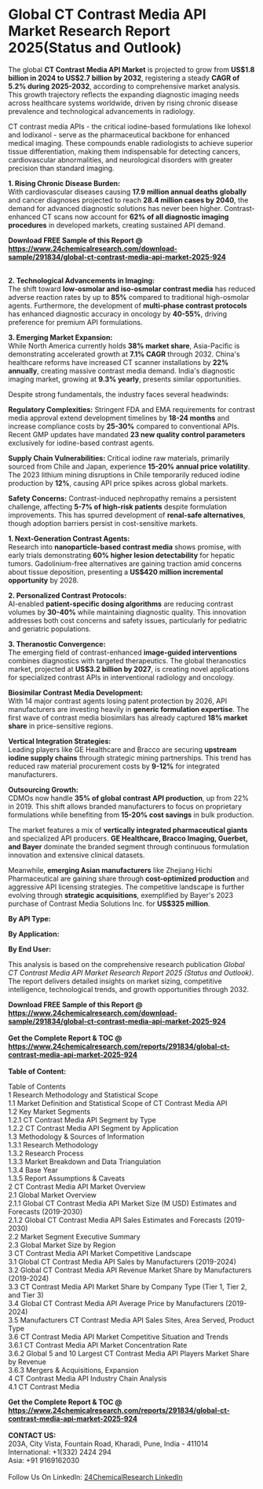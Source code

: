 <h1>Global CT Contrast Media API Market Research Report 2025(Status and Outlook)</h1><p>The global <strong>CT Contrast Media API Market</strong> is projected to grow from <strong>US$1.8 billion in 2024 to US$2.7 billion by 2032</strong>, registering a steady <strong>CAGR of 5.2% during 2025-2032</strong>, according to comprehensive market analysis. This growth trajectory reflects the expanding diagnostic imaging needs across healthcare systems worldwide, driven by rising chronic disease prevalence and technological advancements in radiology.</p><p>CT contrast media APIs - the critical iodine-based formulations like Iohexol and Iodixanol - serve as the pharmaceutical backbone for enhanced medical imaging. These compounds enable radiologists to achieve superior tissue differentiation, making them indispensable for detecting cancers, cardiovascular abnormalities, and neurological disorders with greater precision than standard imaging.</p><p><strong>1. Rising Chronic Disease Burden:</strong><br>
With cardiovascular diseases causing <strong>17.9 million annual deaths globally</strong> and cancer diagnoses projected to reach <strong>28.4 million cases by 2040</strong>, the demand for advanced diagnostic solutions has never been higher. Contrast-enhanced CT scans now account for <strong>62% of all diagnostic imaging procedures</strong> in developed markets, creating sustained API demand.</p><div><b>Download FREE Sample of this Report @ 
            <a href="https://www.24chemicalresearch.com/download-sample/291834/global-ct-contrast-media-api-market-2025-924">
            https://www.24chemicalresearch.com/download-sample/291834/global-ct-contrast-media-api-market-2025-924</a></b></div><br><p><strong>2. Technological Advancements in Imaging:</strong><br>
The shift toward <strong>low-osmolar and iso-osmolar contrast media</strong> has reduced adverse reaction rates by up to <strong>85%</strong> compared to traditional high-osmolar agents. Furthermore, the development of <strong>multi-phase contrast protocols</strong> has enhanced diagnostic accuracy in oncology by <strong>40-55%</strong>, driving preference for premium API formulations.</p><p><strong>3. Emerging Market Expansion:</strong><br>
While North America currently holds <strong>38% market share</strong>, Asia-Pacific is demonstrating accelerated growth at <strong>7.1% CAGR</strong> through 2032. China's healthcare reforms have increased CT scanner installations by <strong>22% annually</strong>, creating massive contrast media demand. India's diagnostic imaging market, growing at <strong>9.3% yearly</strong>, presents similar opportunities.</p><p>Despite strong fundamentals, the industry faces several headwinds:</p><p><strong>Regulatory Complexities:</strong> Stringent FDA and EMA requirements for contrast media approval extend development timelines by <strong>18-24 months</strong> and increase compliance costs by <strong>25-30%</strong> compared to conventional APIs. Recent GMP updates have mandated <strong>23 new quality control parameters</strong> exclusively for iodine-based contrast agents.</p><p><strong>Supply Chain Vulnerabilities:</strong> Critical iodine raw materials, primarily sourced from Chile and Japan, experience <strong>15-20% annual price volatility</strong>. The 2023 lithium mining disruptions in Chile temporarily reduced iodine production by <strong>12%</strong>, causing API price spikes across global markets.</p><p><strong>Safety Concerns:</strong> Contrast-induced nephropathy remains a persistent challenge, affecting <strong>5-7% of high-risk patients</strong> despite formulation improvements. This has spurred development of <strong>renal-safe alternatives</strong>, though adoption barriers persist in cost-sensitive markets.</p><p><strong>1. Next-Generation Contrast Agents:</strong><br>
Research into <strong>nanoparticle-based contrast media</strong> shows promise, with early trials demonstrating <strong>60% higher lesion detectability</strong> for hepatic tumors. Gadolinium-free alternatives are gaining traction amid concerns about tissue deposition, presenting a <strong>US$420 million incremental opportunity</strong> by 2028.</p><p><strong>2. Personalized Contrast Protocols:</strong><br>
AI-enabled <strong>patient-specific dosing algorithms</strong> are reducing contrast volumes by <strong>30-40%</strong> while maintaining diagnostic quality. This innovation addresses both cost concerns and safety issues, particularly for pediatric and geriatric populations.</p><p><strong>3. Theranostic Convergence:</strong><br>
The emerging field of contrast-enhanced <strong>image-guided interventions</strong> combines diagnostics with targeted therapeutics. The global theranostics market, projected at <strong>US$3.2 billion by 2027</strong>, is creating novel applications for specialized contrast APIs in interventional radiology and oncology.</p><p><strong>Biosimilar Contrast Media Development:</strong><br>
	With 14 major contrast agents losing patent protection by 2026, API manufacturers are investing heavily in <strong>generic formulation expertise</strong>. The first wave of contrast media biosimilars has already captured <strong>18% market share</strong> in price-sensitive regions.</p><p><strong>Vertical Integration Strategies:</strong><br>
	Leading players like GE Healthcare and Bracco are securing <strong>upstream iodine supply chains</strong> through strategic mining partnerships. This trend has reduced raw material procurement costs by <strong>9-12%</strong> for integrated manufacturers.</p><p><strong>Outsourcing Growth:</strong><br>
	CDMOs now handle <strong>35% of global contrast API production</strong>, up from 22% in 2019. This shift allows branded manufacturers to focus on proprietary formulations while benefiting from <strong>15-20% cost savings</strong> in bulk production.</p><p>The market features a mix of <strong>vertically integrated pharmaceutical giants</strong> and specialized API producers. <strong>GE Healthcare, Bracco Imaging, Guerbet, and Bayer</strong> dominate the branded segment through continuous formulation innovation and extensive clinical datasets.</p><p>Meanwhile, <strong>emerging Asian manufacturers</strong> like Zhejiang Hichi Pharmaceutical are gaining share through <strong>cost-optimized production</strong> and aggressive API licensing strategies. The competitive landscape is further evolving through <strong>strategic acquisitions</strong>, exemplified by Bayer's 2023 purchase of Contrast Media Solutions Inc. for <strong>US$325 million</strong>.</p><p><strong>By API Type:</strong></p><p><strong>By Application:</strong></p><p><strong>By End User:</strong></p><p>This analysis is based on the comprehensive research publication <em>Global CT Contrast Media API Market Research Report 2025 (Status and Outlook)</em>. The report delivers detailed insights on market sizing, competitive intelligence, technological trends, and growth opportunities through 2032.</p><div><b>Download FREE Sample of this Report @ 
            <a href="https://www.24chemicalresearch.com/download-sample/291834/global-ct-contrast-media-api-market-2025-924">
            https://www.24chemicalresearch.com/download-sample/291834/global-ct-contrast-media-api-market-2025-924</a></b></div><br><div><b>Get the Complete Report & TOC @ 
            <a href="https://www.24chemicalresearch.com/reports/291834/global-ct-contrast-media-api-market-2025-924">
            https://www.24chemicalresearch.com/reports/291834/global-ct-contrast-media-api-market-2025-924</a></b></div><br>
            <b>Table of Content:</b><p>Table of Contents<br />
1 Research Methodology and Statistical Scope<br />
1.1 Market Definition and Statistical Scope of CT Contrast Media API<br />
1.2 Key Market Segments<br />
1.2.1 CT Contrast Media API Segment by Type<br />
1.2.2 CT Contrast Media API Segment by Application<br />
1.3 Methodology & Sources of Information<br />
1.3.1 Research Methodology<br />
1.3.2 Research Process<br />
1.3.3 Market Breakdown and Data Triangulation<br />
1.3.4 Base Year<br />
1.3.5 Report Assumptions & Caveats<br />
2 CT Contrast Media API Market Overview<br />
2.1 Global Market Overview<br />
2.1.1 Global CT Contrast Media API Market Size (M USD) Estimates and Forecasts (2019-2030)<br />
2.1.2 Global CT Contrast Media API Sales Estimates and Forecasts (2019-2030)<br />
2.2 Market Segment Executive Summary<br />
2.3 Global Market Size by Region<br />
3 CT Contrast Media API Market Competitive Landscape<br />
3.1 Global CT Contrast Media API Sales by Manufacturers (2019-2024)<br />
3.2 Global CT Contrast Media API Revenue Market Share by Manufacturers (2019-2024)<br />
3.3 CT Contrast Media API Market Share by Company Type (Tier 1, Tier 2, and Tier 3)<br />
3.4 Global CT Contrast Media API Average Price by Manufacturers (2019-2024)<br />
3.5 Manufacturers CT Contrast Media API Sales Sites, Area Served, Product Type<br />
3.6 CT Contrast Media API Market Competitive Situation and Trends<br />
3.6.1 CT Contrast Media API Market Concentration Rate<br />
3.6.2 Global 5 and 10 Largest CT Contrast Media API Players Market Share by Revenue<br />
3.6.3 Mergers & Acquisitions, Expansion<br />
4 CT Contrast Media API Industry Chain Analysis<br />
4.1 CT Contrast Media</p><div><b>Get the Complete Report & TOC @ 
            <a href="https://www.24chemicalresearch.com/reports/291834/global-ct-contrast-media-api-market-2025-924">
            https://www.24chemicalresearch.com/reports/291834/global-ct-contrast-media-api-market-2025-924</a></b></div><br><b>CONTACT US:</b><br>
            203A, City Vista, Fountain Road, Kharadi, Pune, India - 411014<br>
            International: +1(332) 2424 294<br>
            Asia: +91 9169162030 <br><br>
            Follow Us On LinkedIn: <a href="https://www.linkedin.com/company/24chemicalresearch/">24ChemicalResearch LinkedIn</a>